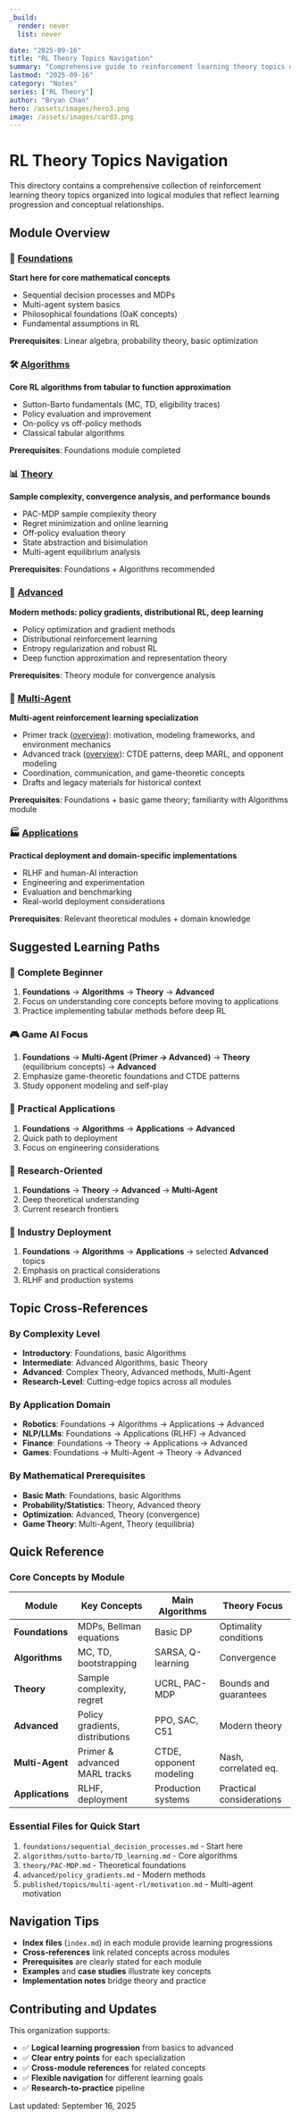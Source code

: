 ```yaml
---
_build:
  render: never
  list: never

date: "2025-09-16"
title: "RL Theory Topics Navigation"
summary: "Comprehensive guide to reinforcement learning theory topics organized by learning progression"
lastmod: "2025-09-16"
category: "Notes"
series: ["RL Theory"]
author: "Bryan Chan"
hero: /assets/images/hero3.png
image: /assets/images/card3.png
---
```


# RL Theory Topics Navigation

This directory contains a comprehensive collection of reinforcement learning theory topics organized into logical modules that reflect learning progression and conceptual relationships.

## Module Overview

### 🔰 [Foundations](./foundations/)
**Start here for core mathematical concepts**
- Sequential decision processes and MDPs
- Multi-agent system basics
- Philosophical foundations (OaK concepts)
- Fundamental assumptions in RL

**Prerequisites**: Linear algebra, probability theory, basic optimization

### 🛠️ [Algorithms](./algorithms/)
**Core RL algorithms from tabular to function approximation**
- Sutton-Barto fundamentals (MC, TD, eligibility traces)
- Policy evaluation and improvement
- On-policy vs off-policy methods
- Classical tabular algorithms

**Prerequisites**: Foundations module completed

### 📊 [Theory](./theory/)
**Sample complexity, convergence analysis, and performance bounds**
- PAC-MDP sample complexity theory
- Regret minimization and online learning
- Off-policy evaluation theory
- State abstraction and bisimulation
- Multi-agent equilibrium analysis

**Prerequisites**: Foundations + Algorithms recommended

### 🚀 [Advanced](./advanced/)
**Modern methods: policy gradients, distributional RL, deep learning**
- Policy optimization and gradient methods
- Distributional reinforcement learning
- Entropy regularization and robust RL
- Deep function approximation and representation theory

**Prerequisites**: Theory module for convergence analysis

### 👥 [Multi-Agent](./multi-agent/)
**Multi-agent reinforcement learning specialization**
- Primer track ([overview](./multi-agent/primer/)): motivation, modeling frameworks, and environment mechanics
- Advanced track ([overview](./multi-agent/advanced/)): CTDE patterns, deep MARL, and opponent modeling
- Coordination, communication, and game-theoretic concepts
- Drafts and legacy materials for historical context

**Prerequisites**: Foundations + basic game theory; familiarity with Algorithms module

### 🏭 [Applications](./applications/)
**Practical deployment and domain-specific implementations**
- RLHF and human-AI interaction
- Engineering and experimentation
- Evaluation and benchmarking
- Real-world deployment considerations

**Prerequisites**: Relevant theoretical modules + domain knowledge

## Suggested Learning Paths

### 🎯 **Complete Beginner**
1. **Foundations** → **Algorithms** → **Theory** → **Advanced**
2. Focus on understanding core concepts before moving to applications
3. Practice implementing tabular methods before deep RL

### 🎮 **Game AI Focus**
1. **Foundations** → **Multi-Agent (Primer → Advanced)** → **Theory** (equilibrium concepts) → **Advanced**
2. Emphasize game-theoretic foundations and CTDE patterns
3. Study opponent modeling and self-play

### 🤖 **Practical Applications**
1. **Foundations** → **Algorithms** → **Applications** → **Advanced**
2. Quick path to deployment
3. Focus on engineering considerations

### 🔬 **Research-Oriented**
1. **Foundations** → **Theory** → **Advanced** → **Multi-Agent**
2. Deep theoretical understanding
3. Current research frontiers

### 💼 **Industry Deployment**
1. **Foundations** → **Algorithms** → **Applications** → selected **Advanced** topics
2. Emphasis on practical considerations
3. RLHF and production systems

## Topic Cross-References

### By Complexity Level
- **Introductory**: Foundations, basic Algorithms
- **Intermediate**: Advanced Algorithms, basic Theory
- **Advanced**: Complex Theory, Advanced methods, Multi-Agent
- **Research-Level**: Cutting-edge topics across all modules

### By Application Domain
- **Robotics**: Foundations → Algorithms → Applications → Advanced
- **NLP/LLMs**: Foundations → Applications (RLHF) → Advanced
- **Finance**: Foundations → Theory → Applications → Advanced
- **Games**: Foundations → Multi-Agent → Theory → Advanced

### By Mathematical Prerequisites
- **Basic Math**: Foundations, basic Algorithms
- **Probability/Statistics**: Theory, Advanced theory
- **Optimization**: Advanced, Theory (convergence)
- **Game Theory**: Multi-Agent, Theory (equilibria)

## Quick Reference

### Core Concepts by Module
| Module | Key Concepts | Main Algorithms | Theory Focus |
|--------|-------------|----------------|--------------|
| **Foundations** | MDPs, Bellman equations | Basic DP | Optimality conditions |
| **Algorithms** | MC, TD, bootstrapping | SARSA, Q-learning | Convergence |
| **Theory** | Sample complexity, regret | UCRL, PAC-MDP | Bounds and guarantees |
| **Advanced** | Policy gradients, distributions | PPO, SAC, C51 | Modern theory |
| **Multi-Agent** | Primer & advanced MARL tracks | CTDE, opponent modeling | Nash, correlated eq. |
| **Applications** | RLHF, deployment | Production systems | Practical considerations |

### Essential Files for Quick Start
1. `foundations/sequential_decision_processes.md` - Start here
2. `algorithms/sutto-barto/TD_learning.md` - Core algorithms
3. `theory/PAC-MDP.md` - Theoretical foundations
4. `advanced/policy_gradients.md` - Modern methods
5. `published/topics/multi-agent-rl/motivation.md` - Multi-agent motivation

## Navigation Tips

- **Index files** (`index.md`) in each module provide learning progressions
- **Cross-references** link related concepts across modules
- **Prerequisites** are clearly stated for each module
- **Examples** and **case studies** illustrate key concepts
- **Implementation notes** bridge theory and practice

## Contributing and Updates

This organization supports:
- ✅ **Logical learning progression** from basics to advanced
- ✅ **Clear entry points** for each specialization
- ✅ **Cross-module references** for related concepts
- ✅ **Flexible navigation** for different learning goals
- ✅ **Research-to-practice** pipeline

Last updated: September 16, 2025